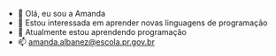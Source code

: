 - 👋 Olá, eu sou a Amanda 
- 👀 Estou interessada em aprender novas linguagens de programação 
- 🌱 Atualmente estou aprendendo programação 
- 📫 amanda.albanez@escola.pr.gov.br
